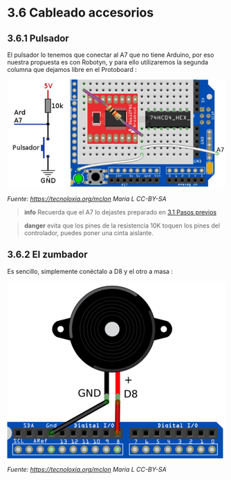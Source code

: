# 3.6 Cableado accesorios

## 3.6.1 Pulsador

El pulsador lo tenemos que conectar al A7 que no tiene Arduino, por eso nuestra propuesta es con Robotyn, y para ello utilizaremos la segunda columna que dejamos libre en el Protoboard :

![](/assets/conexionpulsador.jpg)

_Fuente: https://tecnoloxia.org/mclon Maria L CC-BY-SA_

>**info** Recuerda que el A7 lo dejastes preparado en [3.1 Pasos previos](https://catedu.github.io/mClon/montaje/previo.html)

>**danger** evita que los pines de la resistencia 10K toquen los pines del controlador, puedes poner una cinta aislante.

## 3.6.2 El zumbador

Es sencillo, simplemente conéctalo a D8 y el otro a masa :

![](/assets/zumbador_frit.png)

_Fuente: https://tecnoloxia.org/mclon Maria L CC-BY-SA_
